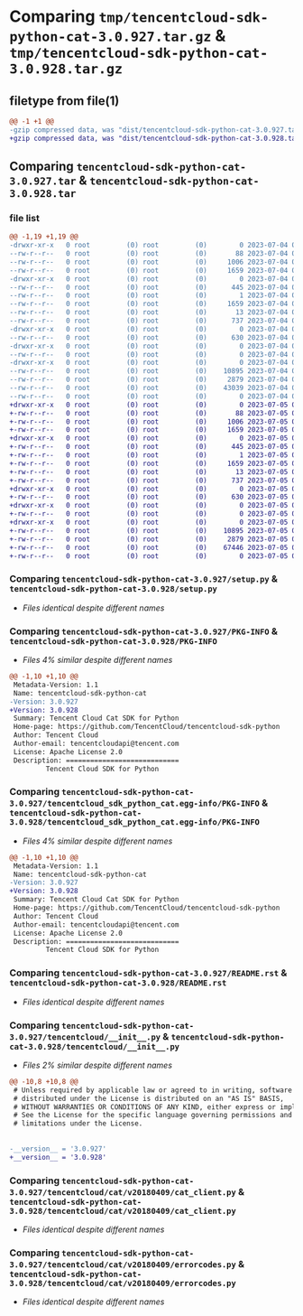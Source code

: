# Comparing `tmp/tencentcloud-sdk-python-cat-3.0.927.tar.gz` & `tmp/tencentcloud-sdk-python-cat-3.0.928.tar.gz`

## filetype from file(1)

```diff
@@ -1 +1 @@
-gzip compressed data, was "dist/tencentcloud-sdk-python-cat-3.0.927.tar", last modified: Tue Jul  4 00:16:38 2023, max compression
+gzip compressed data, was "dist/tencentcloud-sdk-python-cat-3.0.928.tar", last modified: Wed Jul  5 00:20:40 2023, max compression
```

## Comparing `tencentcloud-sdk-python-cat-3.0.927.tar` & `tencentcloud-sdk-python-cat-3.0.928.tar`

### file list

```diff
@@ -1,19 +1,19 @@
-drwxr-xr-x   0 root         (0) root         (0)        0 2023-07-04 00:16:38.000000 tencentcloud-sdk-python-cat-3.0.927/
--rw-r--r--   0 root         (0) root         (0)       88 2023-07-04 00:16:38.000000 tencentcloud-sdk-python-cat-3.0.927/setup.cfg
--rw-r--r--   0 root         (0) root         (0)     1006 2023-07-04 00:16:38.000000 tencentcloud-sdk-python-cat-3.0.927/setup.py
--rw-r--r--   0 root         (0) root         (0)     1659 2023-07-04 00:16:38.000000 tencentcloud-sdk-python-cat-3.0.927/PKG-INFO
-drwxr-xr-x   0 root         (0) root         (0)        0 2023-07-04 00:16:38.000000 tencentcloud-sdk-python-cat-3.0.927/tencentcloud_sdk_python_cat.egg-info/
--rw-r--r--   0 root         (0) root         (0)      445 2023-07-04 00:16:38.000000 tencentcloud-sdk-python-cat-3.0.927/tencentcloud_sdk_python_cat.egg-info/SOURCES.txt
--rw-r--r--   0 root         (0) root         (0)        1 2023-07-04 00:16:38.000000 tencentcloud-sdk-python-cat-3.0.927/tencentcloud_sdk_python_cat.egg-info/dependency_links.txt
--rw-r--r--   0 root         (0) root         (0)     1659 2023-07-04 00:16:38.000000 tencentcloud-sdk-python-cat-3.0.927/tencentcloud_sdk_python_cat.egg-info/PKG-INFO
--rw-r--r--   0 root         (0) root         (0)       13 2023-07-04 00:16:38.000000 tencentcloud-sdk-python-cat-3.0.927/tencentcloud_sdk_python_cat.egg-info/top_level.txt
--rw-r--r--   0 root         (0) root         (0)      737 2023-07-04 00:16:38.000000 tencentcloud-sdk-python-cat-3.0.927/README.rst
-drwxr-xr-x   0 root         (0) root         (0)        0 2023-07-04 00:16:38.000000 tencentcloud-sdk-python-cat-3.0.927/tencentcloud/
--rw-r--r--   0 root         (0) root         (0)      630 2023-07-04 00:16:38.000000 tencentcloud-sdk-python-cat-3.0.927/tencentcloud/__init__.py
-drwxr-xr-x   0 root         (0) root         (0)        0 2023-07-04 00:16:38.000000 tencentcloud-sdk-python-cat-3.0.927/tencentcloud/cat/
--rw-r--r--   0 root         (0) root         (0)        0 2023-07-04 00:16:38.000000 tencentcloud-sdk-python-cat-3.0.927/tencentcloud/cat/__init__.py
-drwxr-xr-x   0 root         (0) root         (0)        0 2023-07-04 00:16:38.000000 tencentcloud-sdk-python-cat-3.0.927/tencentcloud/cat/v20180409/
--rw-r--r--   0 root         (0) root         (0)    10895 2023-07-04 00:16:38.000000 tencentcloud-sdk-python-cat-3.0.927/tencentcloud/cat/v20180409/cat_client.py
--rw-r--r--   0 root         (0) root         (0)     2879 2023-07-04 00:16:38.000000 tencentcloud-sdk-python-cat-3.0.927/tencentcloud/cat/v20180409/errorcodes.py
--rw-r--r--   0 root         (0) root         (0)    43039 2023-07-04 00:16:38.000000 tencentcloud-sdk-python-cat-3.0.927/tencentcloud/cat/v20180409/models.py
--rw-r--r--   0 root         (0) root         (0)        0 2023-07-04 00:16:38.000000 tencentcloud-sdk-python-cat-3.0.927/tencentcloud/cat/v20180409/__init__.py
+drwxr-xr-x   0 root         (0) root         (0)        0 2023-07-05 00:20:40.000000 tencentcloud-sdk-python-cat-3.0.928/
+-rw-r--r--   0 root         (0) root         (0)       88 2023-07-05 00:20:40.000000 tencentcloud-sdk-python-cat-3.0.928/setup.cfg
+-rw-r--r--   0 root         (0) root         (0)     1006 2023-07-05 00:20:40.000000 tencentcloud-sdk-python-cat-3.0.928/setup.py
+-rw-r--r--   0 root         (0) root         (0)     1659 2023-07-05 00:20:40.000000 tencentcloud-sdk-python-cat-3.0.928/PKG-INFO
+drwxr-xr-x   0 root         (0) root         (0)        0 2023-07-05 00:20:40.000000 tencentcloud-sdk-python-cat-3.0.928/tencentcloud_sdk_python_cat.egg-info/
+-rw-r--r--   0 root         (0) root         (0)      445 2023-07-05 00:20:40.000000 tencentcloud-sdk-python-cat-3.0.928/tencentcloud_sdk_python_cat.egg-info/SOURCES.txt
+-rw-r--r--   0 root         (0) root         (0)        1 2023-07-05 00:20:40.000000 tencentcloud-sdk-python-cat-3.0.928/tencentcloud_sdk_python_cat.egg-info/dependency_links.txt
+-rw-r--r--   0 root         (0) root         (0)     1659 2023-07-05 00:20:40.000000 tencentcloud-sdk-python-cat-3.0.928/tencentcloud_sdk_python_cat.egg-info/PKG-INFO
+-rw-r--r--   0 root         (0) root         (0)       13 2023-07-05 00:20:40.000000 tencentcloud-sdk-python-cat-3.0.928/tencentcloud_sdk_python_cat.egg-info/top_level.txt
+-rw-r--r--   0 root         (0) root         (0)      737 2023-07-05 00:20:40.000000 tencentcloud-sdk-python-cat-3.0.928/README.rst
+drwxr-xr-x   0 root         (0) root         (0)        0 2023-07-05 00:20:40.000000 tencentcloud-sdk-python-cat-3.0.928/tencentcloud/
+-rw-r--r--   0 root         (0) root         (0)      630 2023-07-05 00:20:40.000000 tencentcloud-sdk-python-cat-3.0.928/tencentcloud/__init__.py
+drwxr-xr-x   0 root         (0) root         (0)        0 2023-07-05 00:20:40.000000 tencentcloud-sdk-python-cat-3.0.928/tencentcloud/cat/
+-rw-r--r--   0 root         (0) root         (0)        0 2023-07-05 00:20:40.000000 tencentcloud-sdk-python-cat-3.0.928/tencentcloud/cat/__init__.py
+drwxr-xr-x   0 root         (0) root         (0)        0 2023-07-05 00:20:40.000000 tencentcloud-sdk-python-cat-3.0.928/tencentcloud/cat/v20180409/
+-rw-r--r--   0 root         (0) root         (0)    10895 2023-07-05 00:20:40.000000 tencentcloud-sdk-python-cat-3.0.928/tencentcloud/cat/v20180409/cat_client.py
+-rw-r--r--   0 root         (0) root         (0)     2879 2023-07-05 00:20:40.000000 tencentcloud-sdk-python-cat-3.0.928/tencentcloud/cat/v20180409/errorcodes.py
+-rw-r--r--   0 root         (0) root         (0)    67446 2023-07-05 00:20:40.000000 tencentcloud-sdk-python-cat-3.0.928/tencentcloud/cat/v20180409/models.py
+-rw-r--r--   0 root         (0) root         (0)        0 2023-07-05 00:20:40.000000 tencentcloud-sdk-python-cat-3.0.928/tencentcloud/cat/v20180409/__init__.py
```

### Comparing `tencentcloud-sdk-python-cat-3.0.927/setup.py` & `tencentcloud-sdk-python-cat-3.0.928/setup.py`

 * *Files identical despite different names*

### Comparing `tencentcloud-sdk-python-cat-3.0.927/PKG-INFO` & `tencentcloud-sdk-python-cat-3.0.928/PKG-INFO`

 * *Files 4% similar despite different names*

```diff
@@ -1,10 +1,10 @@
 Metadata-Version: 1.1
 Name: tencentcloud-sdk-python-cat
-Version: 3.0.927
+Version: 3.0.928
 Summary: Tencent Cloud Cat SDK for Python
 Home-page: https://github.com/TencentCloud/tencentcloud-sdk-python
 Author: Tencent Cloud
 Author-email: tencentcloudapi@tencent.com
 License: Apache License 2.0
 Description: ============================
         Tencent Cloud SDK for Python
```

### Comparing `tencentcloud-sdk-python-cat-3.0.927/tencentcloud_sdk_python_cat.egg-info/PKG-INFO` & `tencentcloud-sdk-python-cat-3.0.928/tencentcloud_sdk_python_cat.egg-info/PKG-INFO`

 * *Files 4% similar despite different names*

```diff
@@ -1,10 +1,10 @@
 Metadata-Version: 1.1
 Name: tencentcloud-sdk-python-cat
-Version: 3.0.927
+Version: 3.0.928
 Summary: Tencent Cloud Cat SDK for Python
 Home-page: https://github.com/TencentCloud/tencentcloud-sdk-python
 Author: Tencent Cloud
 Author-email: tencentcloudapi@tencent.com
 License: Apache License 2.0
 Description: ============================
         Tencent Cloud SDK for Python
```

### Comparing `tencentcloud-sdk-python-cat-3.0.927/README.rst` & `tencentcloud-sdk-python-cat-3.0.928/README.rst`

 * *Files identical despite different names*

### Comparing `tencentcloud-sdk-python-cat-3.0.927/tencentcloud/__init__.py` & `tencentcloud-sdk-python-cat-3.0.928/tencentcloud/__init__.py`

 * *Files 2% similar despite different names*

```diff
@@ -10,8 +10,8 @@
 # Unless required by applicable law or agreed to in writing, software
 # distributed under the License is distributed on an "AS IS" BASIS,
 # WITHOUT WARRANTIES OR CONDITIONS OF ANY KIND, either express or implied.
 # See the License for the specific language governing permissions and
 # limitations under the License.
 
 
-__version__ = '3.0.927'
+__version__ = '3.0.928'
```

### Comparing `tencentcloud-sdk-python-cat-3.0.927/tencentcloud/cat/v20180409/cat_client.py` & `tencentcloud-sdk-python-cat-3.0.928/tencentcloud/cat/v20180409/cat_client.py`

 * *Files identical despite different names*

### Comparing `tencentcloud-sdk-python-cat-3.0.927/tencentcloud/cat/v20180409/errorcodes.py` & `tencentcloud-sdk-python-cat-3.0.928/tencentcloud/cat/v20180409/errorcodes.py`

 * *Files identical despite different names*

